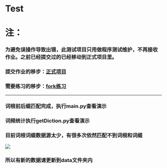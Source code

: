 Test
===========================
# 注：
### 为避免误操作导致出错，此测试项目只用做程序测试维护，不再接收作业。之前已经提交过的已经移动到正式项目里。
### 提交作业的移步：[正式项目](https://github.com/lnkDrop/-Main-project)
### 需要练习的移步：[fork练习](https://github.com/lnkDrop/forktest)
---
### 词根前后缀匹配完成，执行main.py查看演示
### 词频统计执行getDiction.py查看演示
### 目前词根词缀数据源太少，有很多次依然匹配不到词根和词缀
![](https://raw.githubusercontent.com/lnkDrop/Test-Project/master/data/img/demo2.png)
### 所以有新的数据请更新到data文件夹内






